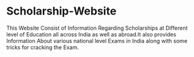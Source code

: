 # Scholarship-Website
 This Website Consist of Information Regarding Scholarships at Different level of Education all across India as well as abroad.It also provides Information About  various national level Exams in India along with some tricks for cracking the Exam.
